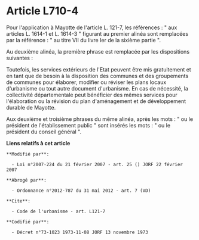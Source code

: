 # Article L710-4

Pour l'application à Mayotte de l'article L. 121-7, les références : " aux articles L. 1614-1 et L. 1614-3 " figurant au
premier alinéa sont remplacées par la référence : " au titre VII du livre Ier de la sixième partie ". 

Au deuxième alinéa, la première phrase est remplacée par les dispositions suivantes : 

Toutefois, les services extérieurs de l'Etat peuvent être mis gratuitement et en tant que de besoin à la disposition des
communes et des groupements de communes pour élaborer, modifier ou réviser les plans locaux d'urbanisme ou tout autre
document d'urbanisme. En cas de nécessité, la collectivité départementale peut bénéficier des mêmes services pour
l'élaboration ou la révision du plan d'aménagement et de développement durable de Mayotte. 

Aux deuxième et troisième phrases du même alinéa, après les mots : " ou le président de l'établissement public " sont insérés
les mots : " ou le président du conseil général ".

**Liens relatifs à cet article**

	**Modifié par**:

	  - Loi n°2007-224 du 21 février 2007 - art. 25 () JORF 22 février 2007

	**Abrogé par**:

	  - Ordonnance n°2012-787 du 31 mai 2012 - art. 7 (VD)

	**Cite**:

	  - Code de l'urbanisme - art. L121-7

	**Codifié par**:

	  - Décret n°73-1023 1973-11-08 JORF 13 novembre 1973
